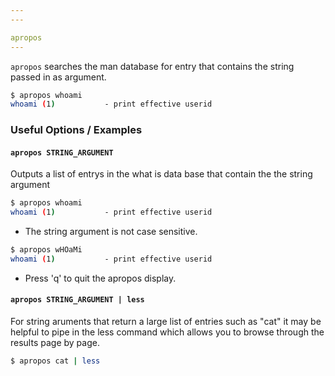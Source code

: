 ```yaml
---
---

apropos
---
```

`apropos` searches the man database for entry that contains the string passed in as argument. 
<!-- one line explanation would go here -->

<!-- minimal example -->
~~~ bash
$ apropos whoami
whoami (1)           - print effective userid
~~~

<!--more-->

### Useful Options / Examples

#### `apropos STRING_ARGUMENT`

Outputs a list of entrys in the what is data base that contain the the string argument

~~~ bash
$ apropos whoami
whoami (1)           - print effective userid
~~~

* The string argument is not case sensitive.

~~~ bash
$ apropos wHOaMi
whoami (1)           - print effective userid
~~~

* Press 'q' to quit the apropos display.

#### `apropos STRING_ARGUMENT | less`

For string aruments that return a large list of entries such as "cat" it may be helpful to pipe in the less command which allows you to browse through the results page by page.

~~~ bash
$ apropos cat | less
~~~
